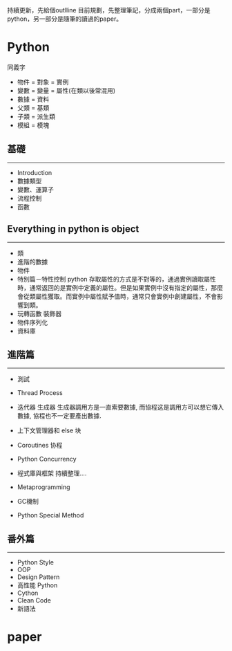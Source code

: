 <!--
 * @Author: yuan
 * @Date: 2021-05-31 09:12:35
 * @LastEditTime: 2021-06-03 21:05:31
 * @FilePath: /gitbook/source_book/README.md
-->



持續更新，先給個outlline
目前規劃，先整理筆記，分成兩個part，一部分是python，另一部分是隨筆的讀過的paper。

# Python

同義字
- 物件 = 對象 = 實例
- 變數 = 變量 = 屬性(在類以後常混用) 
- 數據 = 資料
- 父類 = 基類 
- 子類 = 派生類
- 模組 = 模塊


## 基礎
---
- Introduction
- 數據類型
- 變數、運算子
- 流程控制
- 函數

## Everything in python is object

---
- 類
- 進階的數據
- 物件
- 特別篇－特性控制
python 存取屬性的方式是不對等的，通過實例讀取屬性時，通常返回的是實例中定義的屬性。但是如果實例中沒有指定的屬性，那麼會從類屬性獲取。而實例中屬性賦予值時，通常只會實例中創建屬性，不會影響到類。
- 玩轉函數 裝飾器
- 物件序列化
- 資料庫




## 進階篇
---
- 測試
- Thread Process

- 迭代器 生成器
生成器調用方是一直索要數據, 而協程这是調用方可以想它傳入數據, 協程也不一定要產出數據.
- 上下文管理器和 else 块
- Coroutines 协程

- Python Concurrency

- 程式庫與框架
持續整理....
- Metaprogramming
- GC機制
- Python Special Method





## 番外篇
---
- Python Style
- OOP
- Design Pattern
- 高性能 Python
- Cython
- Clean Code
- 新語法



# paper